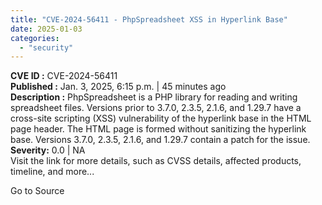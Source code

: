 ```yaml
---
title: "CVE-2024-56411 - PhpSpreadsheet XSS in Hyperlink Base"
date: 2025-01-03
categories: 
  - "security"
---
```


**CVE ID :** CVE-2024-56411  
**Published :** Jan. 3, 2025, 6:15 p.m. | 45 minutes ago  
**Description :** PhpSpreadsheet is a PHP library for reading and writing spreadsheet files. Versions prior to 3.7.0, 2.3.5, 2.1.6, and 1.29.7 have a cross-site scripting (XSS) vulnerability of the hyperlink base in the HTML page header. The HTML page is formed without sanitizing the hyperlink base. Versions 3.7.0, 2.3.5, 2.1.6, and 1.29.7 contain a patch for the issue.  
**Severity:** 0.0 | NA  
Visit the link for more details, such as CVSS details, affected products, timeline, and more...

Go to Source
